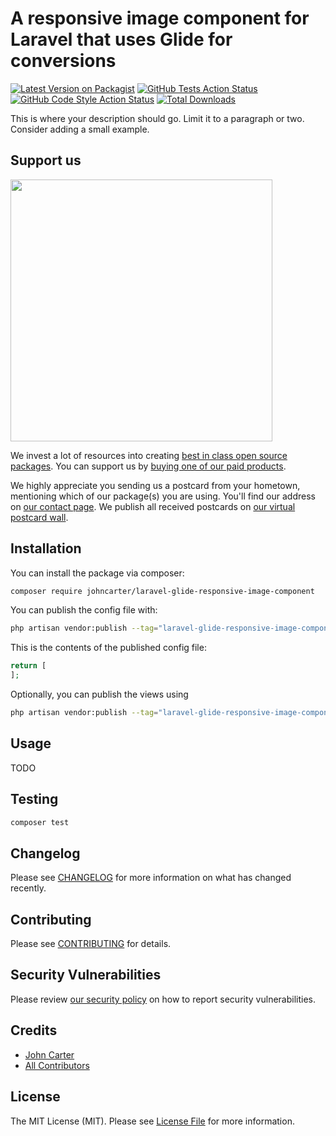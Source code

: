 
# A responsive image component for Laravel that uses Glide for conversions

[![Latest Version on Packagist](https://img.shields.io/packagist/v/johncarter/laravel-glide-responsive-image-component.svg?style=flat-square)](https://packagist.org/packages/johncarter/laravel-glide-responsive-image-component)
[![GitHub Tests Action Status](https://img.shields.io/github/workflow/status/johncarter/laravel-glide-responsive-image-component/run-tests?label=tests)](https://github.com/johncarter/laravel-glide-responsive-image-component/actions?query=workflow%3Arun-tests+branch%3Amain)
[![GitHub Code Style Action Status](https://img.shields.io/github/workflow/status/johncarter/laravel-glide-responsive-image-component/Check%20&%20fix%20styling?label=code%20style)](https://github.com/johncarter/laravel-glide-responsive-image-component/actions?query=workflow%3A"Check+%26+fix+styling"+branch%3Amain)
[![Total Downloads](https://img.shields.io/packagist/dt/johncarter/laravel-glide-responsive-image-component.svg?style=flat-square)](https://packagist.org/packages/johncarter/laravel-glide-responsive-image-component)

This is where your description should go. Limit it to a paragraph or two. Consider adding a small example.

## Support us

[<img src="https://github-ads.s3.eu-central-1.amazonaws.com/laravel-glide-responsive-image-component.jpg?t=1" width="419px" />](https://spatie.be/github-ad-click/laravel-glide-responsive-image-component)

We invest a lot of resources into creating [best in class open source packages](https://spatie.be/open-source). You can support us by [buying one of our paid products](https://spatie.be/open-source/support-us).

We highly appreciate you sending us a postcard from your hometown, mentioning which of our package(s) you are using. You'll find our address on [our contact page](https://spatie.be/about-us). We publish all received postcards on [our virtual postcard wall](https://spatie.be/open-source/postcards).

## Installation

You can install the package via composer:

```bash
composer require johncarter/laravel-glide-responsive-image-component
```

You can publish the config file with:

```bash
php artisan vendor:publish --tag="laravel-glide-responsive-image-component-config"
```

This is the contents of the published config file:

```php
return [
];
```

Optionally, you can publish the views using

```bash
php artisan vendor:publish --tag="laravel-glide-responsive-image-component-views"
```

## Usage

TODO

## Testing

```bash
composer test
```

## Changelog

Please see [CHANGELOG](CHANGELOG.md) for more information on what has changed recently.

## Contributing

Please see [CONTRIBUTING](https://github.com/spatie/.github/blob/main/CONTRIBUTING.md) for details.

## Security Vulnerabilities

Please review [our security policy](../../security/policy) on how to report security vulnerabilities.

## Credits

- [John Carter](https://github.com/johncarter-)
- [All Contributors](../../contributors)

## License

The MIT License (MIT). Please see [License File](LICENSE.md) for more information.
